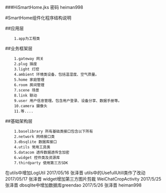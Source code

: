 ###HiSmartHome.jks 密码 heiman998

#SmartHome组件化程序结构说明

##应用层 
```
    1.app为工程类
```

##业务框架层
```
    1.gateway 网关
    2.plug 插座
    3.light 灯控
    4.ambient 环境类设备，包括温湿度、空气质量。
    5.home 家庭管理
    6.room 房间管理
    7.scene 场景
    8.link 联动
    9.user 用户信息管理。包含用户登录、设备分享、数据手册等。
    10.camera 摄像头
    11.等....
```

##基础架构层 
```
    1.baselibrary 所有基础类接口包含以下所有
    2.network 网络接口类
    3.dbsqlite 数据库接口
    4.utils 常用工具类
    5.datacom 透传数据透传含加密
    6.widget 控件类及资源库
    7.thirdparty 使用第三方SDK
```

在utils中增加LogUtil 2017/05/16 张泽晋
utils中的UsefullUtill类作了改动 2017/05/17 张泽晋
widget增加第三方图片剪裁 WeiChatCropActivity 2017/5/25张泽晋
dbsqlite中增加数据库greendao 2017/5/26 张泽晋
heiman998

